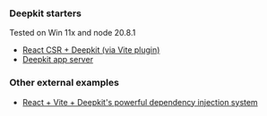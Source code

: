 ### Deepkit starters
Tested on Win 11x and node 20.8.1

- [React CSR + Deepkit (via Vite plugin)](./apps/react-vite/README.md)
- [Deepkit app server](./apps/deepkit-app/README.md)

### Other external examples
 - [React + Vite + Deepkit's powerful dependency injection system](https://github.com/marcj/typescript-react-dependency-injection)


